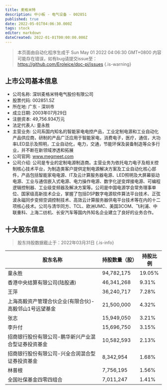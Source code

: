 ```yaml
---
title: 麦格米特
description: 中小板 - 电气设备 - 002851
published: true
date: 2022-05-01T04:06:30.000Z
tags: stock
editor: markdown
dateCreated: 2022-01-01T00:00:00.000Z
---
```


> 本页面由自动化程序生成于 Sun May 01 2022 04:06:30 GMT+0800
> 内容可能存在错误，如有bug请提交issue至：https://github.com/Eroleice/doc-pi/issues
{.is-warning}

## 上市公司基本信息
- 公司名称: 深圳麦格米特电气股份有限公司
- 股票代码: 002851.SZ
- 所在地: 广东 - 深圳市
- 成立日期: 2003年07月29日
- 注册资本: 49,756.934万元
- 法定代表人: 童永胜
- 主营业务: 公司系国内知名的智能家电电控产品，工业定制电源和工业自动化产品供应商，研制的产品广泛应用于智能家电，消费电子，医疗，通信，大功率LED显示及照明，工业自动化，电力，交通，节能环保及装备制造等众多行业，并不断在新领域渗透和拓展
- 公司官网: www.megmeet.com
- 公司介绍: 公司是专业的定制电源制造商。主营业务为依托电力电子及相关控制核心技术平台，为制造类客户提供定制电源解决方案及工业自动化核心部件，产品包括智能家电电源、IT及云计算服务器电源、LED照明及大屏幕驱动电源、工业与通信嵌入式电源、电力操作电源、数字化逆变焊接电源、可编程逻辑控制器、工业级变频器及解决方案等。公司是中国电源学会常务理事单位、国家级高新技术企业，掌握了包括DSP数字电源软件算法平台技术、正弦波永磁同步变频空调控制技术、高效云计算服务器供电平台技术等在内的十二项核心技术。公司与清华同方、TCL、欧洲UMC、美国3COM、飞利浦、中联重科、上海二纺机、长安汽车等国内外知名企业建立了良好的业务合作。


## 十大股东信息
> 股东持股数据截止于：2022年03月31日
{.is-info}

| 股东名称 | 持股数量（股） | 持股比例 |
| --- | --- | --- |
| 童永胜 | 94,782,175 | 19.05% |
| 香港中央结算有限公司(陆股通) | 46,341,268 | 9.31% |
| 王萍 | 36,240,717 | 7.28% |
| 上海高毅资产管理合伙企业(有限合伙)-高毅邻山1号远望基金 | 21,500,000 | 4.32% |
| 张志 | 15,949,050 | 3.21% |
| 李升付 | 15,696,750 | 3.15% |
| 招商银行股份有限公司-鹏华新兴产业混合型证券投资基金 | 10,582,593 | 2.13% |
| 招商银行股份有限公司-兴全合润混合型证券投资基金 | 8,342,954 | 1.68% |
| 林普根 | 7,756,195 | 1.56% |
| 全国社保基金四零四组合 | 7,011,247 | 1.41% |




